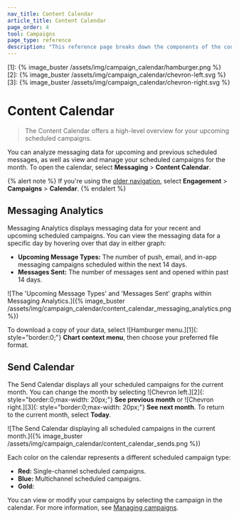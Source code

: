 ```yaml
---
nav_title: Content Calendar
article_title: Content Calendar
page_order: 4
tool: Campaigns
page_type: reference
description: "This reference page breaks down the components of the content calendar."
---
```


[1]: {% image_buster /assets/img/campaign_calendar/hamburger.png %}
[2]: {% image_buster /assets/img/campaign_calendar/chevron-left.svg %}
[3]: {% image_buster /assets/img/campaign_calendar/chevron-right.svg %}

# Content Calendar

> The Content Calendar offers a high-level overview for your upcoming scheduled campaigns.

You can analyze messaging data for upcoming and previous scheduled messages, as well as view and manage your scheduled campaigns for the month. To open the calendar, select **Messaging** > **Content Calendar**.

{% alert note %}
If you're using the [older navigation]({{site.baseurl}}/navigation), select **Engagement** > **Campaigns** > **Calendar**.
{% endalert %}

## Messaging Analytics

Messaging Analytics displays messaging data for your recent and upcoming scheduled campaigns. You can view the messaging data for a specific day by hovering over that day in either graph:

- **Upcoming Message Types:** The number of push, email, and in-app messaging campaigns scheduled within the next 14 days.
- **Messages Sent:** The number of messages sent and opened within past 14 days.

![The 'Upcoming Message Types' and 'Messages Sent' graphs within Messaging Analytics.]({% image_buster /assets/img/campaign_calendar/content_calendar_messaging_analytics.png %})

To download a copy of your data, select ![Hamburger menu.][1]{: style="border:0;"} **Chart context menu**, then choose your preferred file format.

## Send Calendar

The Send Calendar displays all your scheduled campaigns for the current month. You can change the month by selecting ![Chevron left.][2]{: style="border:0;max-width: 20px;"} **See previous month** or ![Chevron right.][3]{: style="border:0;max-width: 20px;"} **See next month**. To return to the current month, select **Today**.

![The Send Calendar displaying all scheduled campaigns in the current month.]({% image_buster /assets/img/campaign_calendar/content_calendar_sends.png %})

Each color on the calendar represents a different scheduled campaign type:

- **Red:** Single-channel scheduled campaigns.
- **Blue:** Multichannel scheduled campaigns.
- **Gold:**

You can view or modify your campaigns by selecting the campaign in the calendar. For more information, see [Managing campaigns]({{site.baseurl}}/user_guide/engagement_tools/campaigns/managing_campaigns).
